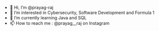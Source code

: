- 👋 Hi, I’m @prayag-raj
- 👀 I’m interested in Cybersecurity, Software Development and Formula 1
- 🌱 I’m currently learning Java and SQL
- 📫 How to reach me : @prayag__raj on Instagram

<!---
prayag-raj/prayag-raj is a ✨ special ✨ repository because its `README.md` (this file) appears on your GitHub profile.
You can click the Preview link to take a look at your changes.
--->
